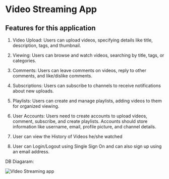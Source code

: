 # Video Streaming App 

## Features for this application

1. Video Upload: Users can upload videos, specifying details like title, description, tags, and thumbnail.

1. Viewing: Users can browse and watch videos, searching by title, tags, or categories.

1. Comments: Users can leave comments on videos, reply to other comments, and like/dislike comments.

1. Subscriptions: Users can subscribe to channels to receive notifications about new uploads.

1. Playlists: Users can create and manage playlists, adding videos to them for organized viewing.

1. User Accounts: Users need to create accounts to upload videos, comment, subscribe, and create playlists. Accounts should store information like username, email, profile picture, and channel details.

1. User can view the History of Videos he/she watched

1. User can Login/Logout using Single Sign On and can also sign up using an email address.


DB Diagaram: 

![VIdeo Streaming app](https://github.com/iamr-kg/video-streaming/assets/129980069/97c66fd5-954a-4ef5-b2d9-dfb25455af41)

